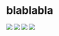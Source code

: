 # blablabla

![](https://media1.tenor.com/m/JR_Ymj0U3KUAAAAC/studio-ghibli-ghibli.gif)
![](https://media1.tenor.com/m/U_EbEoI42lgAAAAC/anime-totoro.gif)
![](https://media1.tenor.com/m/bGS2OhhN9tsAAAAC/hello-gojo-satoru.gif)
![](https://media1.tenor.com/m/faPlGUjSrggAAAAC/totoro-chibi-totoro.gif)
